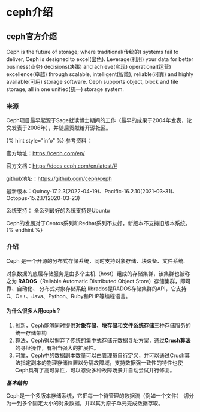 # ceph介绍

## ceph官方介绍

Ceph is the future of storage; where traditional(传统的) systems fail to deliver, Ceph is designed to excel(出色). Leverage(利用) your data for better business(业务) decisions(决策) and achieve(实现) operational(运营) excellence(卓越) through scalable, intelligent(智能), reliable(可靠) and highly available(可用) storage software. Ceph supports object, block and file storage, all in one unified(统一) storage system.

### 来源

Ceph项目最早起源于Sage就读博士期间的工作（最早的成果于2004年发表，论文发表于2006年），并随后贡献给开源社区。

{% hint style="info" %}
参考资料：

官方地址：https://ceph.com/en/

官方文档：https://docs.ceph.com/en/latest/#

github地址：https://github.com/ceph/ceph

最新版本：Quincy-17.2.3(2022-04-19)、Pacific-16.2.10(2021-03-31)、Octopus-15.2.17(2020-03-23)

系统支持： 全系列最好的系统支持是Ubuntu

Ceph的发展对于Centos系列和Redhat系列不友好，新版本不支持旧版本系统。
{% endhint %}

### 介绍

Ceph 是一个开源的分布式存储系统，同时支持对象存储、块设备、文件系统.

对象数据的底层存储服务是由多个主机（host）组成的存储集群，该集群也被称之为 **RADOS**（Reliable Automatic Distributed Object Store）存储集群，即可靠、自动化、 分布式对象存储系统 librados是RADOS存储集群的API，它支持C、C++、Java、Python、Ruby和PHP等编程语言。

#### 为什么很多人用ceph？

1. 创新，Ceph能够同时提供**对象存储**、**块存储**和**文件系统存储**三种存储服务的统一存储架构
2. 算法，Ceph得以摒弃了传统的集中式存储元数据寻址方案，通过**Crush算法**的寻址操作，有相当强大的扩展性。
3. 可靠，Ceph中的数据副本数量可以由管理员自行定义，并可以通过Crush算法指定副本的物理存储位置以分隔故障域，支持数据强一致性的特性也使Ceph具有了高可靠性，可以忍受多种故障场景并自动尝试并行修复。

_**基本结构**_

Ceph是一个多版本存储系统，它把每一个待管理的数据流（例如一个文件） 切分为一到多个固定大小的对象数据，并以其为原子单元完成数据存取。

